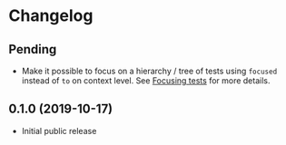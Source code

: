 # Changelog

## Pending

* Make it possible to focus on a hierarchy / tree of tests using `focused` instead of `to` on context level.
  See [Focusing tests](docs/running-tests.md#Focusing-tests) for more details.

## 0.1.0 (2019-10-17)

* Initial public release
